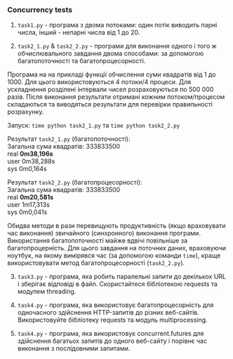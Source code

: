 ### Concurrency tests

1. `task1.py` - програма з двома потоками: один потік виводить парні числа, інший - непарні числа від 1 до 20.  


2. `task2_1.py` & `task2_2.py` - програми для виконання одного і того ж обчислювального завдання двома способами:
за допомогою багатопоточності та багатопроцесорності.  


Програма на на прикладі функції обчислення суми квадратів від 1 до 1000.
Для цього використовуються 4 потоки/4 процеси. 
Для ускладнення розділені інтервали чисел розраховуються по 500 000 разів. 
Після виконання результати отримані кожним потоком/процесом складаються та 
виводяться результати для перевірки правильності розрахунку.  

Запуск: `time python task2_1.py` та `time python task2_2.py`  

Результат `task2_1.py` (багатопоточності):  
Загальна сума квадратів: 333833500  
real    **0m38,196s**  
user    0m38,288s  
sys     0m0,164s  
  
Результат `task2_2.py` (багатопроцесорності):  
Загальна сума квадратів: 333833500  
real    **0m20,581s**  
user    1m17,313s   
sys     0m0,041s  

Обидва методи в рази перевищують продуктивність (якщо враховувати час виконання) 
звичайного (синхронного) виконання програми. Використання багатопоточності 
майже вдвічі повільніше за багатопроцерність. Для цього завдання на поточних даних, 
враховуючи ноутбук, на якому вимірявся час (за допомогою команди `time`), 
краще використовувати метод багатопроцесорності (`task2_2.py`).

3. `task3.py` - програмa, яка робить паралельні запити до декількох URL і зберігає відповіді в файл. 
Скористайтеся бібліотекою requests та модулем threading.


4. `task4.py` - програма, яка використовує багатопроцесорність для одночасного здійснення HTTP-запитів до різних веб-сайтів. 
Використовуйте бібліотеку requests та модуль multiprocessing.


5. `task4.py` - програма, яка використовує concurrent.futures для здійснення багатьох запитів до одного веб-сайту і порівнє час виконання з послідовними запитами.
